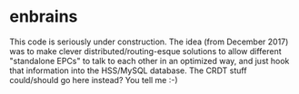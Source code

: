 # enbrains
This code is seriously under construction. The idea (from December 2017) was to make clever distributed/routing-esque solutions to allow different "standalone EPCs" to talk to each other in an optimized way, and just hook that information into the HSS/MySQL database. The CRDT stuff could/should go here instead? You tell me :-)